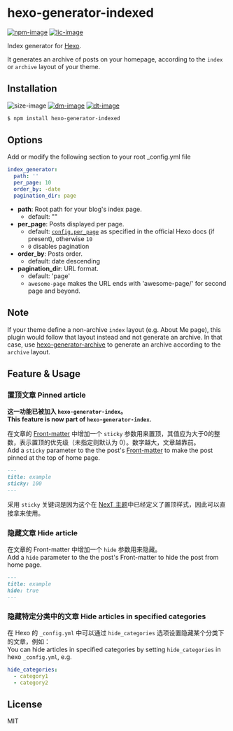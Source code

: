 # hexo-generator-indexed

[![npm-image]][npm-url]
[![lic-image]](LICENSE)

Index generator for [Hexo].

It generates an archive of posts on your homepage, according to the `index` or `archive` layout of your theme.

## Installation

![size-image]
[![dm-image]][npm-url]
[![dt-image]][npm-url]

``` bash
$ npm install hexo-generator-indexed
```

## Options
Add or modify the following section to your root _config.yml file

``` yaml
index_generator:
  path: ''
  per_page: 10
  order_by: -date
  pagination_dir: page
```

- **path**: Root path for your blog's index page.
  - default: ""
- **per_page**: Posts displayed per page.
  - default: [`config.per_page`](https://hexo.io/docs/configuration.html#Pagination) as specified in the official Hexo docs (if present), otherwise `10`
  - `0` disables pagination
- **order_by**: Posts order.
  - default: date descending
- **pagination_dir**: URL format.
  - default: 'page'
  - `awesome-page` makes the URL ends with 'awesome-page/<page number>' for second page and beyond.

## Note

If your theme define a non-archive `index` layout (e.g. About Me page), this plugin would follow that layout instead and not generate an archive. In that case, use [hexo-generator-archive](https://github.com/hexojs/hexo-generator-archive) to generate an archive according to the `archive` layout.

## Feature & Usage

### 置顶文章 Pinned article

**这一功能已被加入 `hexo-generator-index`。**  
**This feature is now part of `hexo-generator-index`.**

在文章的 [Front-matter](https://hexo.io/docs/front-matter) 中增加一个 `sticky` 参数用来置顶，其值应为大于0的整数，表示置顶的优先级（未指定则默认为 0）。数字越大，文章越靠前。  
Add a `sticky` parameter to the the post's [Front-matter](https://hexo.io/docs/front-matter) to make the post pinned at the top of home page.

```markdown
---
title: example
sticky: 100
---
```

采用 `sticky` 关键词是因为这个在 [NexT 主题](https://github.com/next-theme/hexo-theme-next)中已经定义了置顶样式，因此可以直接拿来使用。

### 隐藏文章 Hide article

在文章的 Front-matter 中增加一个 `hide` 参数用来隐藏。  
Add a `hide` parameter to the the post's Front-matter to hide the post from home page.

```markdown
---
title: example
hide: true
---
```

### 隐藏特定分类中的文章 Hide articles in specified categories

在 Hexo 的 `_config.yml` 中可以通过 `hide_categories` 选项设置隐藏某个分类下的文章，例如：  
You can hide articles in specified categories by setting `hide_categories` in hexo `_config.yml`, e.g.

```yml
hide_categories:
  - category1
  - category2
```

## License

MIT

[Hexo]: http://hexo.io/

[npm-image]: https://img.shields.io/npm/v/hexo-generator-indexed?style=flat-square
[lic-image]: https://img.shields.io/npm/l/hexo-generator-indexed?style=flat-square

[size-image]: https://img.shields.io/github/languages/code-size/next-theme/hexo-generator-indexed?style=flat-square
[dm-image]: https://img.shields.io/npm/dm/hexo-generator-indexed?style=flat-square
[dt-image]: https://img.shields.io/npm/dt/hexo-generator-indexed?style=flat-square

[npm-url]: https://www.npmjs.com/package/hexo-generator-indexed
